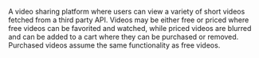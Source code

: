 A video sharing platform where users can view a variety of short videos fetched from a third party API. Videos may be either free or priced where free videos can be favorited and watched, while priced videos are blurred and can be added to a cart where they can be purchased or removed. Purchased videos assume the same functionality as free videos.
